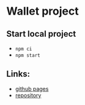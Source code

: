 # Wallet project

## Start local project

- `npm ci`
- `npm start`

##  Links:

- [github pages](https://nikolaylemehov.github.io/wallet_front/)
- [repository](https://github.com/NikolayLemehov/wallet_front)
